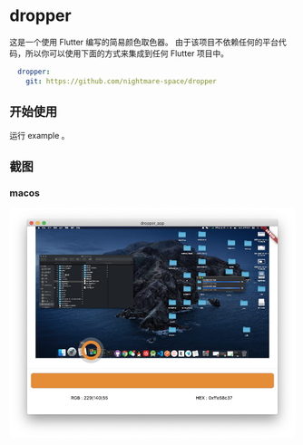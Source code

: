 # dropper

这是一个使用 Flutter 编写的简易颜色取色器。
由于该项目不依赖任何的平台代码，所以你可以使用下面的方式来集成到任何 Flutter 项目中。
```yaml
  dropper:
    git: https://github.com/nightmare-space/dropper
```
## 开始使用
运行 example 。
## 截图
### macos

<img src="screencap/macos.png" width="800" alt="macos" />